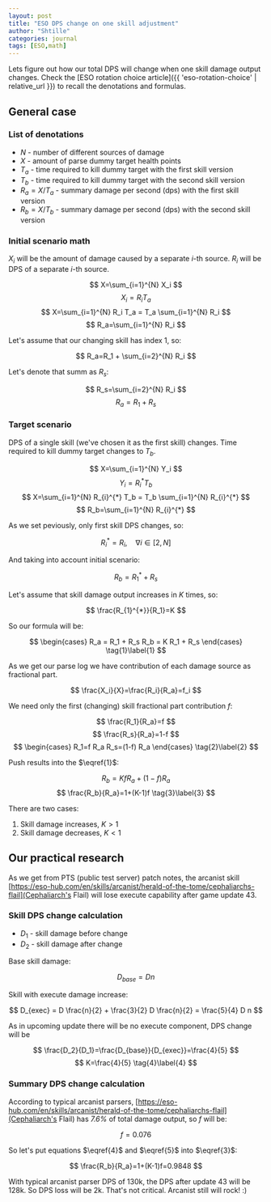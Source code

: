 ```yaml
---
layout: post
title: "ESO DPS change on one skill adjustment"
author: "Shtille"
categories: journal
tags: [ESO,math]
---
```


Lets figure out how our total DPS will change when one skill damage output changes.
Check the [ESO rotation choice article]({{ 'eso-rotation-choice' | relative_url }}) to recall the denotations and formulas.

## General case

### List of denotations

- $N$ - number of different sources of damage
- $X$ - amount of parse dummy target health points
- $T_a$ - time required to kill dummy target with the first skill version
- $T_b$ - time required to kill dummy target with the second skill version
- $R_a=X/T_a$ - summary damage per second (dps) with the first skill version
- $R_b=X/T_b$ - summary damage per second (dps) with the second skill version

### Initial scenario math

$X_i$ will be the amount of damage caused by a separate _i_-th source.
$R_i$ will be DPS of a separate _i_-th source.

$$ X=\sum_{i=1}^{N} X_i $$
$$ X_i=R_i T_a $$
$$ X=\sum_{i=1}^{N} R_i T_a = T_a \sum_{i=1}^{N} R_i $$
$$ R_a=\sum_{i=1}^{N} R_i $$

Let's assume that our changing skill has index 1, so:

$$ R_a=R_1 + \sum_{i=2}^{N} R_i $$

Let's denote that summ as $R_s$:

$$ R_s=\sum_{i=2}^{N} R_i $$
$$ R_a=R_1+R_s $$

### Target scenario

DPS of a single skill (we've chosen it as the first skill) changes.
Time required to kill dummy target changes to $T_b$.

$$ X=\sum_{i=1}^{N} Y_i $$
$$ Y_i=R_{i}^{*} T_b $$
$$ X=\sum_{i=1}^{N} R_{i}^{*} T_b = T_b \sum_{i=1}^{N} R_{i}^{*} $$
$$ R_b=\sum_{i=1}^{N} R_{i}^{*} $$

As we set peviously, only first skill DPS changes, so:

$$ R_{i}^{*}=R_i, \quad\text{$\nabla i \in [2,N]$} $$

And taking into account initial scenario:

$$ R_b = R_{1}^{*} + R_s $$

Let's assume that skill damage output increases in $K$ times, so:

$$ \frac{R_{1}^{*}}{R_1}=K $$

So our formula will be:

$$
\begin{cases}
R_a = R_1 + R_s
R_b = K R_1 + R_s
\end{cases} \tag{1}\label{1}
$$

As we get our parse log we have contribution of each damage source as fractional part.

$$ \frac{X_i}{X}=\frac{R_i}{R_a}=f_i $$

We need only the first (changing) skill fractional part contribution $f$:

$$ \frac{R_1}{R_a}=f $$
$$ \frac{R_s}{R_a}=1-f $$
$$
\begin{cases}
R_1=f R_a
R_s=(1-f) R_a
\end{cases} \tag{2}\label{2}
$$

Push results into the $\eqref{1}$:

$$ R_b = K f R_a + (1-f) R_a $$
$$ \frac{R_b}{R_a}=1+(K-1)f \tag{3}\label{3} $$

There are two cases:
1) Skill damage increases, $K>1$
2) Skill damage decreases, $K<1$

## Our practical research

As we get from PTS (public test server) patch notes, the arcanist skill [https://eso-hub.com/en/skills/arcanist/herald-of-the-tome/cephaliarchs-flail](Cephaliarch's Flail) will lose execute capability after game update 43.

### Skill DPS change calculation

- $D_1$ - skill damage before change
- $D_2$ - skill damage after change

Base skill damage:

$$ D_{base} = D n $$

Skill with execute damage increase:

$$ D_{exec} = D \frac{n}{2} + \frac{3}{2} D \frac{n}{2} = \frac{5}{4} D n $$

As in upcoming update there will be no execute component, DPS change will be

$$ \frac{D_2}{D_1}=\frac{D_{base}}{D_{exec}}=\frac{4}{5} $$
$$ K=\frac{4}{5} \tag{4}\label{4} $$

### Summary DPS change calculation

According to typical arcanist parsers, [https://eso-hub.com/en/skills/arcanist/herald-of-the-tome/cephaliarchs-flail](Cephaliarch's Flail) has *7.6%* of total damage output, so $f$ will be:

$$ f=0.076 \tag{5}\label{5} $$

So let's put equations $\eqref{4}$ and $\eqref{5}$ into $\eqref{3}$:

$$ \frac{R_b}{R_a}=1+(K-1)f=0.9848 $$

With typical arcanist parser DPS of 130k, the DPS after update 43 will be 128k. So DPS loss will be 2k. That's not critical. Arcanist still will rock! :)